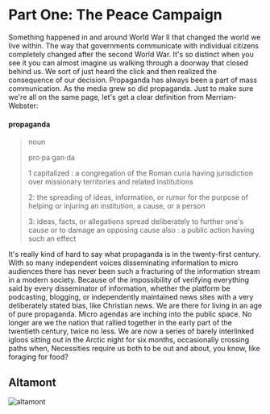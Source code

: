 Part One: The Peace Campaign
===================================


Something happened in and around World War II that changed the world we live within.
The way that governments communicate with individual citizens completely changed after the second World War.
It's so distinct when you see it you can almost imagine us walking through a doorway that closed behind us.
We sort of just heard the click and then realized the consequence of our decision.
Propaganda has always been a part of mass communication.
As the media grew so did propaganda.
Just to make sure we're all on the same page,
let's get a clear definition from Merriam-Webster:

#### propaganda 

>noun
>
>
>pro·​pa·​gan·​da
>
>
>1 capitalized : a congregation of the Roman curia having jurisdiction over missionary territories and related institutions
>
>2: the spreading of ideas, information, or rumor for the purpose of helping or injuring an institution, a cause, or a person
>
>3: ideas, facts, or allegations spread deliberately to further one's cause or to damage an opposing cause also : a public action having such an effect


It's really kind of hard to say what propaganda is in the twenty-first century.
With so many independent voices disseminating information to micro audiences there has never been such a fracturing of the information stream in a modern society.
Because of the impossibility of verifying everything said by every disseminator of information,
whether the platform be podcasting,
blogging,
or independently maintained news sites with a very deliberately stated bias,
like Christian news.
We are there for living in an age of pure propaganda.
Micro agendas are inching into the public space.
No longer are we the nation that rallied together in the early part of the twentieth century,
twice no less.
We are now a series of barely interlinked igloos sitting out in the Arctic night for six months,
occasionally crossing paths when,
Necessities require us both to be out and about,
you know,
like foraging for food?





Altamont
---------------





![altamont](https://media.newyorker.com/photos/5c94002e2f0a2c2d279ce0aa/master/w_1600%2Cc_limit/altamont00.jpg)

